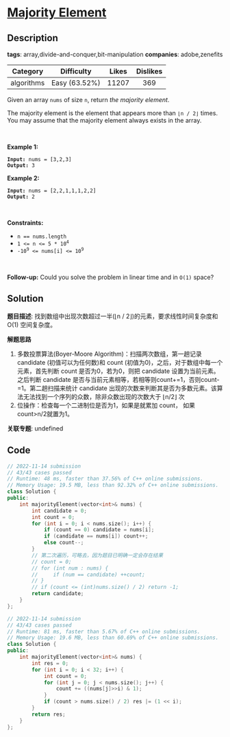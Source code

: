 # [Majority Element](https://leetcode.com/problems/majority-element/description/)

## Description

**tags**: array,divide-and-conquer,bit-manipulation
**companies**: adobe,zenefits

| Category | Difficulty | Likes | Dislikes |
| :------: | :--------: | :---: | :------: |
| algorithms | Easy (63.52%) | 11207 | 369 |

<p>Given an array <code>nums</code> of size <code>n</code>, return <em>the majority element</em>.</p>

<p>The majority element is the element that appears more than <code>&lfloor;n / 2&rfloor;</code> times. You may assume that the majority element always exists in the array.</p>

<p>&nbsp;</p>
<p><strong>Example 1:</strong></p>
<pre><code><strong>Input:</strong> nums = [3,2,3]
<strong>Output:</strong> 3</code></pre><p><strong>Example 2:</strong></p>
<pre><code><strong>Input:</strong> nums = [2,2,1,1,1,2,2]
<strong>Output:</strong> 2</code></pre>
<p>&nbsp;</p>
<p><strong>Constraints:</strong></p>

<ul>
	<li><code>n == nums.length</code></li>
	<li><code>1 &lt;= n &lt;= 5 * 10<sup>4</sup></code></li>
	<li><code>-10<sup>9</sup> &lt;= nums[i] &lt;= 10<sup>9</sup></code></li>
</ul>

<p>&nbsp;</p>
<strong>Follow-up:</strong> Could you solve the problem in linear time and in <code>O(1)</code> space?

## Solution

**题目描述**: 找到数组中出现次数超过一半(⌊n / 2⌋)的元素，要求线性时间复杂度和 O(1) 空间复杂度。

**解题思路**

1. 多数投票算法(Boyer-Moore Algorithm)：扫描两次数组，第一趟记录 candidate (初值可以为任何数)和 count (初值为0)，之后，对于数组中每一个元素，首先判断 count 是否为0，若为0，则把 candidate 设置为当前元素。之后判断 candidate 是否与当前元素相等，若相等则count+=1，否则count-=1。第二趟扫描来统计 candidate 出现的次数来判断其是否为多数元素。该算法无法找到一个序列的众数，除非众数出现的次数大于 ⌊n/2⌋ 次
2. 位操作：检查每一个二进制位是否为1，如果是就累加 count， 如果count>n/2就置为1。

**关联专题**: undefined

## Code

```cpp
// 2022-11-14 submission
// 43/43 cases passed
// Runtime: 48 ms, faster than 37.56% of C++ online submissions.
// Memory Usage: 19.5 MB, less than 92.32% of C++ online submissions.
class Solution {
public:
    int majorityElement(vector<int>& nums) {
        int candidate = 0;
        int count = 0;
        for (int i = 0; i < nums.size(); i++) {
            if (count == 0) candidate = nums[i];
            if (candidate == nums[i]) count++;
            else count--;
        }
        // 第二次遍历，可略去，因为题目已明确一定会存在结果
        // count = 0;
        // for (int num : nums) {
        //     if (num == candidate) ++count;
        // }
        // if (count <= (int)nums.size() / 2) return -1;
        return candidate;
    }
};
```

```cpp
// 2022-11-14 submission
// 43/43 cases passed
// Runtime: 81 ms, faster than 5.67% of C++ online submissions.
// Memory Usage: 19.6 MB, less than 60.69% of C++ online submissions.
class Solution {
public:
    int majorityElement(vector<int>& nums) {
        int res = 0;
        for (int i = 0; i < 32; i++) {
            int count = 0;
            for (int j = 0; j < nums.size(); j++) {
                count += ((nums[j]>>i) & 1);
            }
            if (count > nums.size() / 2) res |= (1 << i);
        }
        return res;
    }
};
```
